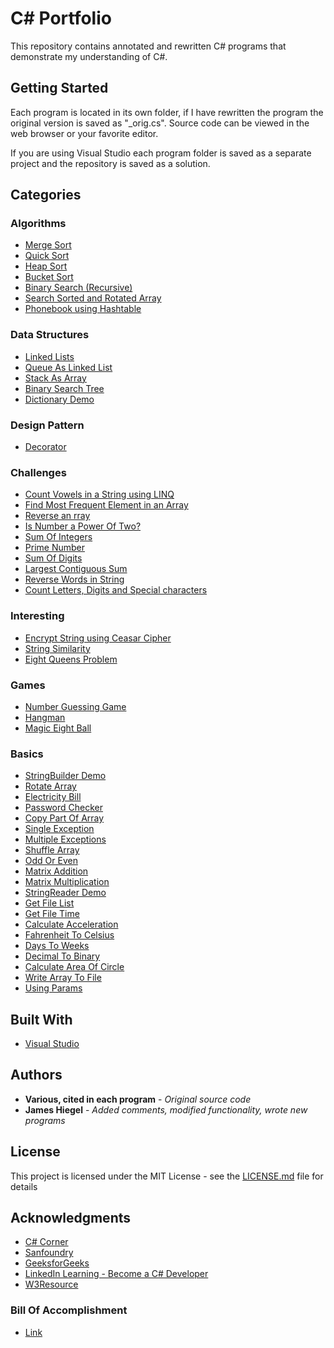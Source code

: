 # C# Portfolio

This repository contains annotated and rewritten C# programs that demonstrate my understanding of C#.

## Getting Started

Each program is located in its own folder, if I have rewritten the program the original version is saved as "\_orig.cs". Source code can be viewed in the web browser or your favorite editor.

If you are using Visual Studio each program folder is saved as a separate project and the repository is saved as a solution.

## Categories

### Algorithms

* [Merge Sort](https://github.com/JamesHiegel/CSharp_Portfolio/tree/master/MergeSort) 
* [Quick Sort](https://github.com/JamesHiegel/CSharp_Portfolio/tree/master/QuickSort) 
* [Heap Sort](https://github.com/JamesHiegel/CSharp_Portfolio/tree/master/HeapSort) 
* [Bucket Sort](https://github.com/JamesHiegel/CSharp_Portfolio/tree/master/BucketSort) 
* [Binary Search (Recursive)](https://github.com/JamesHiegel/CSharp_Portfolio/tree/master/BinarySearchRecursive) 
* [Search Sorted and Rotated Array](https://github.com/JamesHiegel/CSharp_Portfolio/tree/master/SearchSortedRotatedArray) 
* [Phonebook using Hashtable](https://github.com/JamesHiegel/CSharp_Portfolio/tree/master/HashtablePhonebook)

### Data Structures

* [Linked Lists](https://github.com/JamesHiegel/CSharp_Portfolio/blob/master/LinkedLists) 
* [Queue As Linked List](https://github.com/JamesHiegel/CSharp_Portfolio/blob/master/QueueAsLinkedList)
* [Stack As Array](https://github.com/JamesHiegel/CSharp_Portfolio/blob/master/StackAsArray) 
* [Binary Search Tree](https://github.com/JamesHiegel/CSharp_Portfolio/blob/master/BinarySearchTree) 
* [Dictionary Demo](https://github.com/JamesHiegel/CSharp_Portfolio/blob/master/DictionaryDemo) 

### Design Pattern

* [Decorator](https://github.com/JamesHiegel/CSharp_Portfolio/tree/master/Decorator)

### Challenges

* [Count Vowels in a String using LINQ](https://github.com/JamesHiegel/CSharp_Portfolio/blob/master/CountVowelsInStringLINQ) 
* [Find Most Frequent Element in an Array](https://github.com/JamesHiegel/CSharp_Portfolio/blob/master/MostFrequentElementInArray) 
* [Reverse an rray](https://github.com/JamesHiegel/CSharp_Portfolio/blob/master/ReverseArray) 
* [Is Number a Power Of Two?](https://github.com/JamesHiegel/CSharp_Portfolio/blob/master/PowerOfTwo) 
* [Sum Of Integers](https://github.com/JamesHiegel/CSharp_Portfolio/blob/master/SumOfIntegers)
* [Prime Number](https://github.com/JamesHiegel/CSharp_Portfolio/blob/master/PrimeNumber)
* [Sum Of Digits](https://github.com/JamesHiegel/CSharp_Portfolio/blob/master/StringReplaceMethod) 
* [Largest Contiguous Sum](https://github.com/JamesHiegel/CSharp_Portfolio/blob/master/LargestContiguousSum)
* [Reverse Words in String](https://github.com/JamesHiegel/CSharp_Portfolio/blob/master/ReverseWords)
* [Count Letters, Digits and Special characters](https://github.com/JamesHiegel/CSharp_Portfolio/blob/master/CountLettersDigitsSpecial)

### Interesting

* [Encrypt String using Ceasar Cipher](https://github.com/JamesHiegel/CSharp_Portfolio/blob/master/CeasarCipher) 
* [String Similarity](https://github.com/JamesHiegel/CSharp_Portfolio/blob/master/StringSimilarity) 
* [Eight Queens Problem](https://github.com/JamesHiegel/CSharp_Portfolio/blob/master/EightQueensProblem)

### Games

* [Number Guessing Game](https://github.com/JamesHiegel/CSharp_Portfolio/tree/master/NumberGuessingGame) 
* [Hangman](https://github.com/JamesHiegel/CSharp_Portfolio/blob/master/Hangman) 
* [Magic Eight Ball](https://github.com/JamesHiegel/CSharp_Portfolio/blob/master/MagicEightBall) 

### Basics

* [StringBuilder Demo](https://github.com/JamesHiegel/CSharp_Portfolio/blob/master/StringBuilderDemo) 
* [Rotate Array](https://github.com/JamesHiegel/CSharp_Portfolio/blob/master/RotateArray)
* [Electricity Bill](https://github.com/JamesHiegel/CSharp_Portfolio/blob/master/ElectricityBill)
* [Password Checker](https://github.com/JamesHiegel/CSharp_Portfolio/blob/master/PasswordChecker)
* [Copy Part Of Array](https://github.com/JamesHiegel/CSharp_Portfolio/blob/master/CopyPartOfArray)
* [Single Exception](https://github.com/JamesHiegel/CSharp_Portfolio/blob/master/SingleException)
* [Multiple Exceptions](https://github.com/JamesHiegel/CSharp_Portfolio/blob/master/MultipleExceptions)
* [Shuffle Array](https://github.com/JamesHiegel/CSharp_Portfolio/blob/master/ShuffleArray)
* [Odd Or Even](https://github.com/JamesHiegel/CSharp_Portfolio/blob/master/OddOrEven)
* [Matrix Addition](https://github.com/JamesHiegel/CSharp_Portfolio/blob/master/MatrixAddition)
* [Matrix Multiplication](https://github.com/JamesHiegel/CSharp_Portfolio/blob/master/MatrixMultiplication)
* [StringReader Demo](https://github.com/JamesHiegel/CSharp_Portfolio/blob/master/StringReaderDemo)
* [Get File List](https://github.com/JamesHiegel/CSharp_Portfolio/blob/master/GetFileList)
* [Get File Time](https://github.com/JamesHiegel/CSharp_Portfolio/blob/master/GetFileTime)
* [Calculate Acceleration](https://github.com/JamesHiegel/CSharp_Portfolio/blob/master/CalculateAcceleration)
* [Fahrenheit To Celsius](https://github.com/JamesHiegel/CSharp_Portfolio/blob/master/FahrenheitToCelsius)
* [Days To Weeks](https://github.com/JamesHiegel/CSharp_Portfolio/blob/master/DaysToWeeks)
* [Decimal To Binary](https://github.com/JamesHiegel/CSharp_Portfolio/blob/master/DecimalToBinary)
* [Calculate Area Of Circle](https://github.com/JamesHiegel/CSharp_Portfolio/blob/master/CalculateAreaOfCircle)
* [Write Array To File](https://github.com/JamesHiegel/CSharp_Portfolio/blob/master/WriteArrayToFile)
* [Using Params](https://github.com/JamesHiegel/CSharp_Portfolio/blob/master/Params)

## Built With

* [Visual Studio](https://visualstudio.microsoft.com/)

## Authors

* **Various, cited in each program** - *Original source code*
* **James Hiegel** - *Added comments, modified functionality, wrote new programs*

## License

This project is licensed under the MIT License - see the [LICENSE.md](LICENSE.md) file for details

## Acknowledgments

* [C# Corner](https://www.c-sharpcorner.com/)
* [Sanfoundry](https://www.sanfoundry.com/)
* [GeeksforGeeks](https://www.geeksforgeeks.org/)
* [LinkedIn Learning - Become a C# Developer](https://www.linkedin.com/learning/paths/become-a-c-developer)
* [W3Resource](https://www.w3resource.com/csharp-exercises/)

### Bill Of Accomplishment
* [Link](https://github.com/JamesHiegel/CSharp_Portfolio/tree/master/BillOfAccomplishment)
